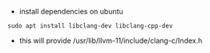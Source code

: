 - install dependencies on ubuntu

```
sudo apt install libclang-dev libclang-cpp-dev
```

- this will provide /usr/lib/llvm-11/include/clang-c/Index.h